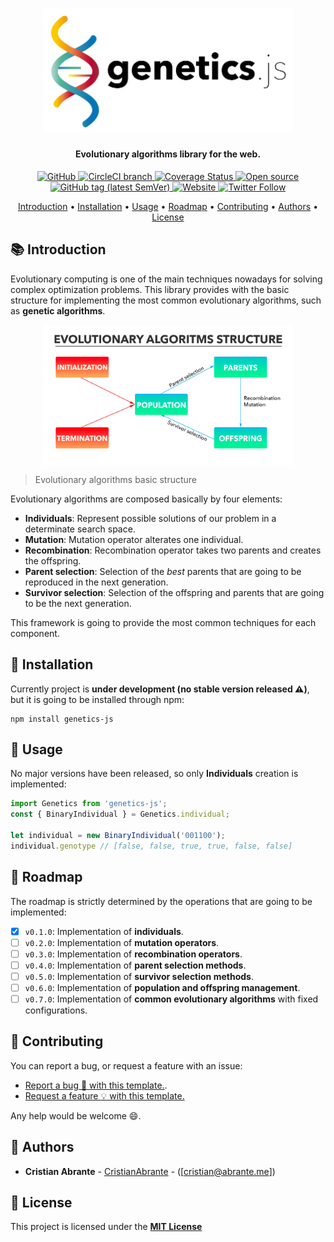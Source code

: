<h1 align="center">
  <img src="https://github.com/CristianAbrante/GeneticsJS/raw/master/assets/images/logo.png" alt="genetics.js logo" width="400">
</h1>

<h4 align="center">
  Evolutionary algorithms library for the web.
</h4>

<p align="center">
    <a href="https://github.com/CristianAbrante/GeneticsJS/blob/master/LICENSE">
        <img alt="GitHub" src="https://img.shields.io/github/license/CristianAbrante/GeneticsJS.svg">
    </a>
    <a href="https://circleci.com/gh/CristianAbrante/workflows/GeneticsJS">
        <img alt="CircleCI branch" src="https://img.shields.io/circleci/project/github/CristianAbrante/GeneticsJS/master.svg">
    </a>
    <a href="https://coveralls.io/github/CristianAbrante/GeneticsJS">
        <img src='https://coveralls.io/repos/github/CristianAbrante/GeneticsJS/badge.svg?branch=master' alt='Coverage Status' />
    </a>
    <a href="https://github.com/ellerbrock/open-source-badges/">
        <img src="https://badges.frapsoft.com/os/v1/open-source.svg?v=103g" alt="Open source">
    </a>
    <a href="https://coveralls.io/github/CristianAbrante/GeneticsJS">
        <img alt="GitHub tag (latest SemVer)" src="https://img.shields.io/github/tag/CristianAbrante/GeneticsJS.svg">
    </a>
    <a href="https://geneticsjs.wordpress.com/">
        <img alt="Website" src="https://img.shields.io/website/https/geneticsjs.wordpress.com.svg">
    </a>
    <a href="https://twitter.com/GeneticsJs">
        <img alt="Twitter Follow" src="https://img.shields.io/twitter/follow/GeneticsJS.svg?label=Follow&style=social">
    </a>
</p>

<p align="center">
  <a href="#introduction">Introduction</a> •
  <a href="#installation">Installation</a> •
  <a href="#usage">Usage</a> •
  <a href="#roadmap">Roadmap</a> •
  <a href="#contributing">Contributing</a> •
  <a href="#authors">Authors</a> •
  <a href="#license">License</a>
</p>

## :books: Introduction
Evolutionary computing is one of the main techniques nowadays
for solving complex optimization problems. This library provides 
with the basic structure for implementing the most common evolutionary
algorithms, such as **genetic algorithms**.

<p align="center">
    <img src="assets/images/ea-structure.jpg" align="center" alt="drawing" width="400"/>
</p>

> Evolutionary algorithms basic structure

Evolutionary algorithms are composed basically by four elements:

* **Individuals**: Represent possible solutions of our problem in a determinate search space.
* **Mutation**: Mutation operator alterates one individual.
* **Recombination**: Recombination operator takes two parents and creates the offspring.
* **Parent selection**: Selection of the *best* parents that are going to be reproduced in the next generation.
* **Survivor selection**: Selection of the offspring and parents that are going to be the next generation.
 
This framework is going to provide the most common techniques for each component.

## :wrench: Installation
Currently project is **under development (no stable version released :warning:)**, but it is going to be installed
through npm:

```
npm install genetics-js
```

## 🧬 Usage
No major versions have been released, so only **Individuals** creation is implemented:
```typescript
import Genetics from 'genetics-js';
const { BinaryIndividual } = Genetics.individual;

let individual = new BinaryIndividual('001100');
individual.genotype // [false, false, true, true, false, false]
```

## :stars: Roadmap
The roadmap is strictly determined by the operations that are going to be 
implemented:

- [x] `v0.1.0`: Implementation of **individuals**.
- [ ] `v0.2.0`: Implementation of **mutation operators**.
- [ ] `v0.3.0`: Implementation of **recombination operators**.
- [ ] `v0.4.0`: Implementation of **parent selection methods**.
- [ ] `v0.5.0`: Implementation of **survivor selection methods**.
- [ ] `v0.6.0`: Implementation of **population and offspring management**.
- [ ] `v0.7.0`: Implementation of **common evolutionary algorithms** with fixed configurations.

## :open_hands: Contributing
You can report a bug, or request a feature with an issue:

* [Report a bug :bug: with this template.](https://github.com/CristianAbrante/GeneticsJS/issues/new?assignees=&labels=&template=bug-report.md&title=%3Abug%3A).
* [Request a feature :bulb: with this template.](https://github.com/CristianAbrante/GeneticsJS/issues/new?assignees=&labels=&template=feature_request.md&title=)

Any help would be welcome :smile:.

## :muscle: Authors
* **Cristian Abrante** - [CristianAbrante](https://github.com/CristianAbrante) - ([cristian@abrante.me])

## :memo: License
This project is licensed under the **[MIT License](https://github.com/CristianAbrante/GeneticsJS/blob/master/LICENSE)**
